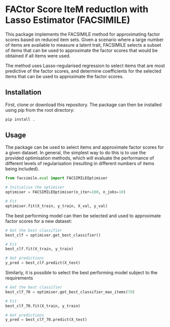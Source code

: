# FACtor Score IteM reductIon with Lasso Estimator (FACSIMILE)

This package implements the FACSIMILE method for approximating factor scores based on reduced item sets. Given a scenario where a large number of items are available to measure a latent trait, FACSIMILE selects a subset of items that can be used to approximate the factor scores that would be obtained if all items were used. 

The method uses Lasso-regularised regression to select items that are most predictive of the factor scores, and determine coefficients for the selected items that can be used to approximate the factor scores.


## Installation

First, clone or download this repository. The package can then be installed using pip from the root directory:
    
```bash
pip install .
```

## Usage

The package can be used to select items and approximate factor scores for a given dataset. In general, the simplest way to do this is to use the provided optimisation methods, which will evaluate the performance of different levels of regularisation (resulting in different numbers of items being included). 

```python
from facsimile.eval import FACSIMILEOptimiser

# Initialise the optimiser
optimiser = FACSIMILEOptimiser(n_iter=100, n_jobs=10)

# Fit 
optimiser.fit(X_train, y_train, X_val, y_val)

```

The best performing model can then be selected and used to approximate factor scores for a new dataset:

```python
# Get the best classifier
best_clf = optimiser.get_best_classifier()

# Fit
best_clf.fit(X_train, y_train)

# Get predictions
y_pred = best_clf.predict(X_test)
```

Similarly, it is possible to select the best performing model subject to the requirements 

```python
# Get the best classifier
best_clf_70 = optimiser.get_best_classifier_max_items(70)

# Fit
best_clf_70.fit(X_train, y_train)

# Get predictions
y_pred = best_clf_70.predict(X_test)

```